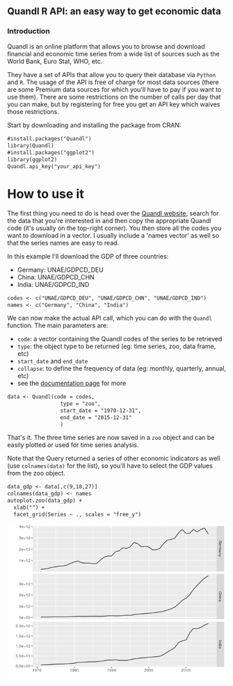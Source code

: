Quandl R API: an easy way to get economic data
----------------------------------------------

### Introduction

Quandl is an online platform that allows you to browse and download
financial and economic time series from a wide list of sources such as
the World Bank, Euro Stat, WHO, etc.

They have a set of APIs that allow you to query their database via
`Python` and `R`. The usage of the API is free of charge for most data
sources (there are some Premium data sources for which you'll have to
pay if you want to use them). There are some restrictions on the number
of calls per day that you can make, but by registering for free you get
an API key which waives those restrictions.

Start by downloading and installing the package from CRAN:

    #install.packages("Quandl")
    library(Quandl)
    #install.packages("ggplot2")
    library(ggplot2)
    Quandl.api_key("your_api_key")

How to use it
=============

The first thing you need to do is head over the [Quandl
website](https://www.quandl.com/search), search for the data that you're
interested in and then copy the appropriate Quandl code (it's usually on
the top-right corner). You then store all the codes you want to download
in a vector. I usually include a 'names vector' as well so that the
series names are easy to read.

In this example I'll download the GDP of three countries:

-   Germany: UNAE/GDPCD\_DEU
-   China: UNAE/GDPCD\_CHN
-   India: UNAE/GDPCD\_IND

<!-- -->

    codes <- c("UNAE/GDPCD_DEU", "UNAE/GDPCD_CHN", "UNAE/GDPCD_IND")
    names <- c("Germany", "China", "India")

We can now make the actual API call, which you can do with the `Quandl`
function. The main parameters are:

-   `code`: a vector containing the Quandl codes of the series to be
    retrieved
-   `type`: the object type to be returned (eg: time series, zoo, data
    frame, etc)
-   `start_date` and `end_date`
-   `collapse`: to define the frequency of data (eg: monthly, quarterly,
    annual, etc)
-   see the [documentation page](https://www.quandl.com/tools/r) for more

<!-- -->

    data <- Quandl(code = codes, 
                     type = "zoo", 
                     start_date = "1970-12-31", 
                     end_date = "2015-12-31"
                     )

That's it. The three time series are now saved in a `zoo` object and can
be easily plotted or used for time series analysis.

Note that the Query returned a series of other economic indicators as
well (use `colnames(data)` for the list), so you'll have to select the
GDP values from the zoo object.

    data_gdp <- data[,c(9,18,27)]
    colnames(data_gdp) <- names
    autoplot.zoo(data_gdp) +
      xlab("") + 
      facet_grid(Series ~ ., scales = "free_y")

![](/assets/images/2017-04-06-quandl-r-api/unnamed-chunk-4-1.png)
